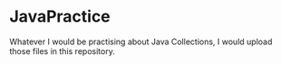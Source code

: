 # JavaPractice
Whatever I would be practising about Java Collections, I would upload those files in this repository.
